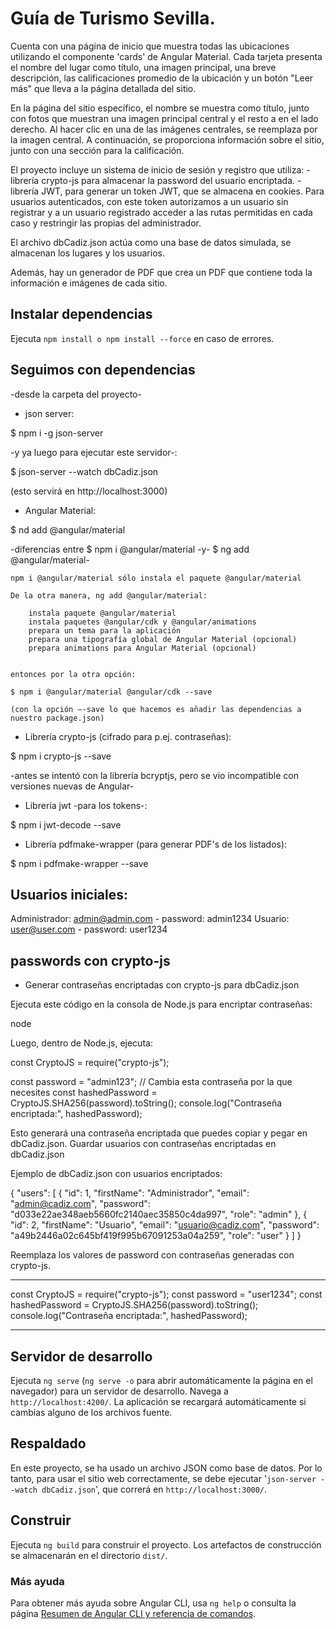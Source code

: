 # Guía de Turismo Sevilla.

Cuenta con una página de inicio que muestra todas las ubicaciones utilizando el componente 'cards' de Angular Material. Cada tarjeta presenta el nombre del lugar como título, una imagen principal, una breve descripción, las calificaciones promedio de la ubicación y un botón "Leer más" que lleva a la página detallada del sitio.

En la página del sitio específico, el nombre se muestra como título, junto con fotos que muestran una imagen principal central y el resto a en el lado derecho. Al hacer clic en una de las imágenes centrales, se reemplaza por la imagen central. A continuación, se proporciona información sobre el sitio, junto con una sección para la calificación.

El proyecto incluye un sistema de inicio de sesión y registro que utiliza:
    - librería crypto-js para almacenar la password del usuario encriptada.
    - librería JWT, para generar un token JWT, que se almacena en cookies. Para usuarios autenticados, con este token autorizamos a un usuario sin registrar y a un usuario     registrado acceder a las rutas permitidas en cada caso y restringir las propias del administrador.

El archivo dbCadiz.json actúa como una base de datos simulada, se almacenan los lugares y los usuarios.

Además, hay un generador de PDF que crea un PDF que contiene toda la información e imágenes de cada sitio.

## Instalar dependencias

Ejecuta `npm install o npm install --force` en caso de errores.

## Seguimos con dependencias

-desde la carpeta del proyecto-

* json server:

$ npm i -g json-server

-y ya luego para ejecutar este servidor-:

$ json-server --watch dbCadiz.json

(esto servirá en http://localhost:3000)

* Angular Material:

$ nd add @angular/material

-diferencias entre $ npm i @angular/material -y- $ ng add @angular/material-

	npm i @angular/material sólo instala el paquete @angular/material

	De la otra manera, ng add @angular/material:

		instala paquete @angular/material
		instala paquetes @angular/cdk y @angular/animations
		prepara un tema para la aplicación
		prepara una tipografía global de Angular Material (opcional)
		prepara animations para Angular Material (opcional)


	entonces por la otra opción:

	$ npm i @angular/material @angular/cdk --save    

	(con la opción –-save lo que hacemos es añadir las dependencias a nuestro package.json)
	
* Librería crypto-js (cifrado para p.ej. contraseñas):

$ npm i crypto-js --save

-antes se intentó con la librería bcryptjs, pero se vio incompatible con versiones nuevas de Angular-

* Librería jwt -para los tokens-:

$ npm i jwt-decode --save

* Librería pdfmake-wrapper (para generar PDF's de los listados):

$ npm i pdfmake-wrapper --save


## Usuarios iniciales:

Administrador: admin@admin.com - password: admin1234
Usuario: user@user.com - password: user1234


## passwords con crypto-js

* Generar contraseñas encriptadas con crypto-js para dbCadiz.json

Ejecuta este código en la consola de Node.js para encriptar contraseñas:

node

Luego, dentro de Node.js, ejecuta:

const CryptoJS = require("crypto-js");

const password = "admin123"; // Cambia esta contraseña por la que necesites
const hashedPassword = CryptoJS.SHA256(password).toString();
console.log("Contraseña encriptada:", hashedPassword);

Esto generará una contraseña encriptada que puedes copiar y pegar en dbCadiz.json.
Guardar usuarios con contraseñas encriptadas en dbCadiz.json

Ejemplo de dbCadiz.json con usuarios encriptados:

{
  "users": [
    {
      "id": 1,
      "firstName": "Administrador",
      "email": "admin@cadiz.com",
      "password": "d033e22ae348aeb5660fc2140aec35850c4da997", 
      "role": "admin"
    },
    {
      "id": 2,
      "firstName": "Usuario",
      "email": "usuario@cadiz.com",
      "password": "a49b2446a02c645bf419f995b67091253a04a259", 
      "role": "user"
    }
  ]
}

Reemplaza los valores de password con contraseñas generadas con crypto-js.


-----------------------------------


const CryptoJS = require("crypto-js");
const password = "user1234"; 
const hashedPassword = CryptoJS.SHA256(password).toString();
console.log("Contraseña encriptada:", hashedPassword);

------------------------------------


## Servidor de desarrollo

Ejecuta `ng serve` (`ng serve -o` para abrir automáticamente la página en el navegador) para un servidor de desarrollo. Navega a `http://localhost:4200/`. La aplicación se recargará automáticamente si cambias alguno de los archivos fuente.

## Respaldado

En este proyecto, se ha usado un archivo JSON como base de datos. Por lo tanto, para usar el sitio web correctamente, se debe ejecutar '`json-server --watch dbCadiz.json`', que
correrá en `http://localhost:3000/`.

## Construir

Ejecuta `ng build` para construir el proyecto. Los artefactos de construcción se almacenarán en el directorio `dist/`.

### Más ayuda

Para obtener más ayuda sobre Angular CLI, usa `ng help` o consulta la página [Resumen de Angular CLI y referencia de comandos](https://angular.io/cli).


